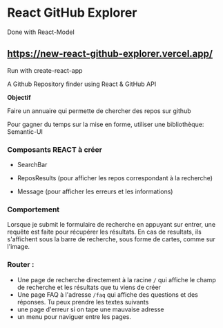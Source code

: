 # React GitHub Explorer
Done with React-Model

## https://new-react-github-explorer.vercel.app/
Run with create-react-app

A Github Repository finder using React & GitHub API

**Objectif**

Faire un annuaire qui permette de chercher des repos sur github

Pour gagner du temps sur la mise en forme, utiliser une bibliothèque: Semantic-UI

### Composants REACT à créer

* SearchBar

* ReposResults (pour afficher les repos correspondant à la recherche)

* Message (pour afficher les erreurs et les informations)

### Comportement

Lorsque je submit le formulaire de recherche en appuyant sur entrer, une requête est faite pour récupérer les résultats.
En cas de resultats, ils s'affichent sous la barre de recherche, sous forme de cartes, comme sur l'image.

### Router :

- Une page de recherche directement à la racine `/` qui affiche le champ de recherche et les résultats que tu viens de créer
- Une page FAQ à l'adresse `/faq` qui affiche des questions et des réponses. Tu peux prendre les textes suivants
- une page d'erreur si on tape une mauvaise adresse
- un menu pour naviguer entre les pages. 

